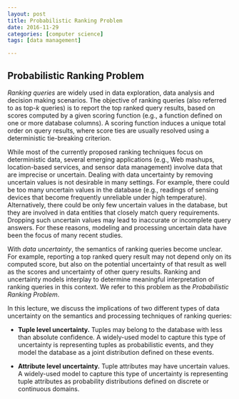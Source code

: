 ```yaml
---
layout: post
title: Probabilistic Ranking Problem
date: 2016-11-29
categories: [computer science]
tags: [data management]

---
```


## Probabilistic Ranking Problem

*Ranking queries* are widely used in data exploration, data analysis and decision making scenarios. The objective of ranking queries (also referred to as top-*k* queries) is to report the top ranked query results, based on scores computed by a given scoring function (e.g., a function defined on one or more database columns). A scoring function induces a unique total order on query results, where score ties are usually resolved using a deterministic tie-breaking criterion.

While most of the currently proposed ranking techniques focus on deterministic data, several emerging applications (e.g., Web mashups, location-based services, and sensor data management) involve data that are imprecise or uncertain. Dealing with data uncertainty by removing uncertain values is not desirable in many settings. For example, there could be too many uncertain values in the database (e.g., readings of sensing devices that become frequently unreliable under high temperature). Alternatively, there could be only few uncertain values in the database, but they are involved in data entities that closely match query requirements. Dropping such uncertain values may lead to inaccurate or incomplete query answers. For these reasons, modeling and processing uncertain data have been the focus of many recent studies.

With *data uncertainty*, the semantics of ranking queries become unclear. For example, reporting a top ranked query result may not depend only on its computed score, but also on the potential uncertainty of that result as well as the scores and uncertainty of other query results. Ranking and uncertainty models interplay to determine meaningful interpretation of ranking queries in this context. We refer to this problem as the *Probabilistic Ranking Problem*.

In this lecture, we discuss the implications of two different types of data uncertainty on the semantics and processing techniques of ranking queries:

* **Tuple level uncertainty.** Tuples may belong to the database with less than absolute confidence. A widely-used model to capture this type of uncertainty is representing tuples as probabilistic events, and they model the database as a joint distribution defined on these events.


* **Attribute level uncertainty.** Tuple attributes may have uncertain values. A widely-used model to capture this type of uncertainty is representing tuple attributes as probability distributions defined on discrete or continuous domains.